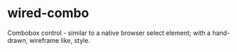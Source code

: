 # wired-combo
Combobox control - similar to a native browser select element; with a hand-drawn, wireframe like, style.
